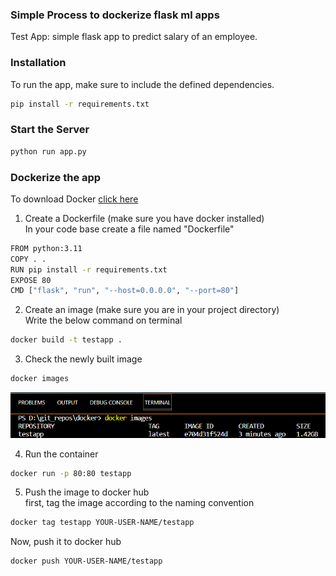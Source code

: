 ### Simple Process to dockerize flask ml apps

Test App: simple flask app to predict salary of an employee.


### Installation

To run the app, make sure to include the defined dependencies.
```bash
pip install -r requirements.txt
```

### Start the Server
```bash
python run app.py
```

### Dockerize the app
To download Docker [click here](https://www.docker.com/products/docker-desktop/)

1. Create a Dockerfile (make sure you have docker installed)<br>
In your code base create a file named "Dockerfile"
```bash
FROM python:3.11
COPY . .
RUN pip install -r requirements.txt
EXPOSE 80
CMD ["flask", "run", "--host=0.0.0.0", "--port=80"]
```

2. Create an image (make sure you are in your project directory)<br>
Write the below command on terminal
```bash
docker build -t testapp . 
```

3. Check the newly built image
```bash
docker images
```
<img src = "./image.png">

4. Run the container
```bash
docker run -p 80:80 testapp
```

5. Push the image to docker hub<br>
first, tag the image according to the naming convention<br>
```bash
docker tag testapp YOUR-USER-NAME/testapp
```
Now, push it to docker hub
```bash
docker push YOUR-USER-NAME/testapp
```